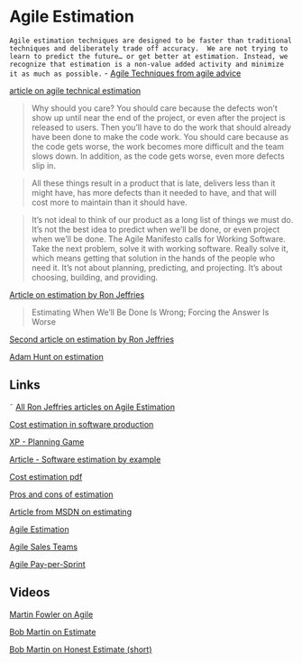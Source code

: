 # Agile Estimation
`Agile estimation techniques are designed to be faster than traditional techniques and deliberately trade off accuracy.  We are not trying to learn to predict the future… or get better at estimation. Instead, we recognize that estimation is a non-value added activity and minimize it as much as possible.` - 
[Agile Techniques from agile advice ](http://www.agileadvice.com/2015/10/13/agilemanagement/9-agile-estimation-techniques/)

[article on agile technical estimation ](http://www.agileadvice.com/2015/10/13/agilemanagement/9-agile-estimation-techniques/)


> Why should you care? You should care because the defects won’t show up until near the end of the project, or even after the project is released to users. Then you’ll have to do the work that should already have been done to make the code work. You should care because as the code gets worse, the work becomes more difficult and the team slows down. In addition, as the code gets worse, even more defects slip in.

> All these things result in a product that is late, delivers less than it might have, has more defects than it needed to have, and that will cost more to maintain than it should have.

> It’s not ideal to think of our product as a long list of things we must do. It’s not the best idea to predict when we’ll be done, or even project when we’ll be done. The Agile Manifesto calls for Working Software. Take the next problem, solve it with working software. Really solve it, which means getting that solution in the hands of the people who need it. It’s not about planning, predicting, and projecting. It’s about choosing, building, and providing.

[Article on estimation by Ron Jeffries](https://pragprog.com/magazines/2013-02/estimation-is-evil)

> Estimating When We’ll Be Done Is Wrong; Forcing the Answer Is Worse

[Second article on estimation by Ron Jeffries](https://pragprog.com/magazines/2013-04/estimation)

[Adam Hunt on estimation](https://toolshed.com/articles/2016-01-25-about_estimates.html)


## Links
˜
[All Ron Jeffries articles on Agile Estimation](https://ronjeffries.com/articles/estimation-articles/)

[Cost estimation in software production](https://en.wikipedia.org/wiki/Cost_estimation_in_software_engineering)

[XP - Planning Game](https://en.wikipedia.org/wiki/Extreme_programming_practices#Planning_game)

[Article - Software estimation by example](https://www.codeproject.com/Articles/701642/Software-Estimation-by-example)

[Cost estimation pdf](https://ifs.host.cs.st-andrews.ac.uk/Books/SE7/SampleChapters/ch26.pdf)

[Pros and cons of estimation](https://rclayton.silvrback.com/software-estimation-is-a-losing-game)

[Article from MSDN on estimating](https://msdn.microsoft.com/en-us/library/hh765979(v=vs.120).aspx#Hard)

[Agile Estimation](https://www.atlassian.com/agile/project-management/estimation)

[Agile Sales Teams](https://www.leadingagile.com/2013/05/agile-and-sales-reflections-on-my-first-scrum-sales-team-2/)

[Agile Pay-per-Sprint](https://www.pipelinedeals.com/blog/agile-sales-team)

## Videos
[Martin Fowler on Agile](https://www.youtube.com/watch?v=GE6lbPLEAzc)

[Bob Martin on Estimate](https://www.youtube.com/watch?v=eisuQefYw_o)

[Bob Martin on Honest Estimate (short)](https://www.youtube.com/watch?v=sSE6X01EZ14)
